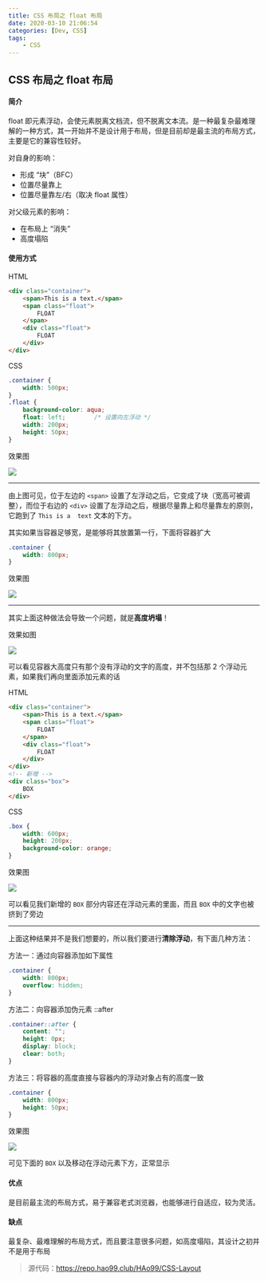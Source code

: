 ```yaml
---
title: CSS 布局之 float 布局
date: 2020-03-10 21:06:54
categories: [Dev, CSS]
tags:
	- CSS
---
```


## CSS 布局之 float 布局

#### 简介

float 即元素浮动，会使元素脱离文档流，但不脱离文本流。是一种最复杂最难理解的一种方式，其一开始并不是设计用于布局，但是目前却是最主流的布局方式，主要是它的兼容性较好。

对自身的影响：

- 形成 “块”（BFC）
- 位置尽量靠上
- 位置尽量靠左/右（取决 float 属性）

对父级元素的影响：

- 在布局上 “消失”
- 高度塌陷

#### 使用方式

HTML

```html
<div class="container">
    <span>This is a text.</span>
    <span class="float">
        FLOAT
    </span>
    <div class="float">
        FLOAT
    </div>
</div>
```

CSS

```css
.container {
    width: 500px;
}
.float {
    background-color: aqua;
    float: left;        /* 设置向左浮动 */
    width: 200px;
    height: 50px;
}
```

效果图

![](CSS-布局之-float-布局/Screenshot_20200310_200614.png)

---

由上图可见，位于左边的 `<span>` 设置了左浮动之后，它变成了块（宽高可被调整），而位于右边的 `<div>` 设置了左浮动之后，根据尽量靠上和尽量靠左的原则，它跑到了 `This is a  text` 文本的下方。

其实如果当容器足够宽，是能够将其放置第一行，下面将容器扩大

```css
.container {
    width: 800px;
}
```

效果图

![](CSS-布局之-float-布局/Screenshot_20200310_201715.png)

---

其实上面这种做法会导致一个问题，就是**高度坍塌**！

效果如图

![](CSS-布局之-float-布局/Screenshot_20200310_201911.png)

可以看见容器大高度只有那个没有浮动的文字的高度，并不包括那 2 个浮动元素，如果我们再向里面添加元素的话

HTML

```html
<div class="container">
    <span>This is a text.</span>
    <span class="float">
        FLOAT
    </span>
    <div class="float">
        FLOAT
    </div>
</div>
<!-- 新增 -->
<div class="box">
    BOX
</div>
```

CSS

```css
.box {
    width: 600px;
    height: 200px;
    background-color: orange;
}
```

效果图

![](CSS-布局之-float-布局/Screenshot_20200310_202438.png)

可以看见我们新增的 `BOX` 部分内容还在浮动元素的里面，而且 `BOX` 中的文字也被挤到了旁边

---

上面这种结果并不是我们想要的，所以我们要进行**清除浮动**，有下面几种方法：

方法一：通过向容器添加如下属性

```css
.container {
    width: 800px;
    overflow: hidden;
}
```



方法二：向容器添加伪元素 ::after

```css
.container::after {
    content: "";
    height: 0px;
    display: block;
    clear: both;
}
```



方法三：将容器的高度直接与容器内的浮动对象占有的高度一致

```css
.container {
    width: 800px;
    height: 50px;
}
```



效果图

![](CSS-布局之-float-布局/Screenshot_20200310_203315.png)

可见下面的 `BOX` 以及移动在浮动元素下方，正常显示

#### 优点

是目前最主流的布局方式，易于兼容老式浏览器，也能够进行自适应，较为灵活。

#### 缺点

最复杂、最难理解的布局方式，而且要注意很多问题，如高度塌陷，其设计之初并不是用于布局



> 源代码：https://repo.hao99.club/HAo99/CSS-Layout